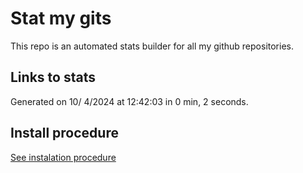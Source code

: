 # Stat my gits

This repo is an automated stats builder for all my github repositories.

## Links to stats


Generated on 10/ 4/2024 at 12:42:03 in 0 min, 2 seconds.

## Install procedure

[See instalation procedure](./src/install.md)
